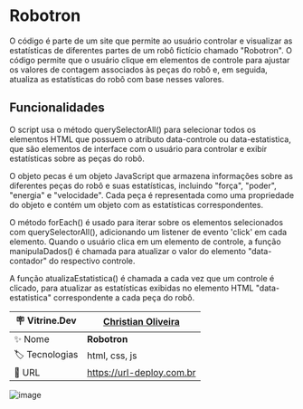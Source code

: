 <h1> Robotron </h1>

O código é parte de um site que permite ao usuário controlar e visualizar as estatísticas de diferentes partes de um robô fictício chamado "Robotron". O código permite que o usuário clique em elementos de controle para ajustar os valores de contagem associados às peças do robô e, em seguida, atualiza as estatísticas do robô com base nesses valores.

## Funcionalidades

O script usa o método querySelectorAll() para selecionar todos os elementos HTML que possuem o atributo data-controle ou data-estatistica, que são elementos de interface com o usuário para controlar e exibir estatísticas sobre as peças do robô.

O objeto pecas é um objeto JavaScript que armazena informações sobre as diferentes peças do robô e suas estatísticas, incluindo "força", "poder", "energia" e "velocidade". Cada peça é representada como uma propriedade do objeto e contém um objeto com as estatísticas correspondentes.

O método forEach() é usado para iterar sobre os elementos selecionados com querySelectorAll(), adicionando um listener de evento 'click' em cada elemento. Quando o usuário clica em um elemento de controle, a função manipulaDados() é chamada para atualizar o valor do elemento "data-contador" do respectivo controle.

A função atualizaEstatistica() é chamada a cada vez que um controle é clicado, para atualizar as estatísticas exibidas no elemento HTML "data-estatistica" correspondente a cada peça do robô.

| :placard: Vitrine.Dev |  <a href="https://cursos.alura.com.br/vitrinedev/christianoliver">Christian Oliveira</a>  |
| -------------  | --- |
| :sparkles: Nome        | **Robotron**
| :label: Tecnologias |  html, css, js 
| :rocket: URL         | https://url-deploy.com.br

<!-- Inserir imagem com a #vitrinedev ao final do link -->
![image](https://user-images.githubusercontent.com/85292359/233507229-5f249f37-f17e-42ec-ab67-d641e6cc59b8.png)

